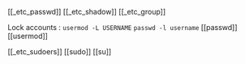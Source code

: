 [[_etc_passwd]]
[[_etc_shadow]]
[[_etc_group]]

Lock accounts : `usermod -L USERNAME` `passwd -l username`
[[passwd]] 
[[usermod]]

[[_etc_sudoers]]
[[sudo]]
[[su]]